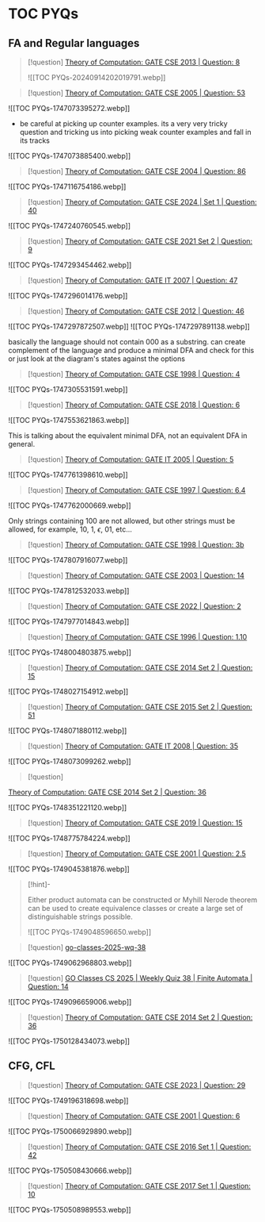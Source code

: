 # TOC PYQs

## FA and Regular languages

> [!question] 
> [Theory of Computation: GATE CSE 2013 | Question: 8](https://gateoverflow.in/1417/gate-cse-2013-question-8)
> 
> ![[TOC PYQs-20240914202019791.webp]]



> [!question] 
> [Theory of Computation: GATE CSE 2005 \| Question: 53](https://gateoverflow.in/1376/gate-cse-2005-question-53)

![[TOC PYQs-1747073395272.webp]]


- be careful at picking up counter examples. its a very very tricky question and tricking us into picking weak counter examples and fall in its tracks

![[TOC PYQs-1747073885400.webp]]



> [!question] 
> [Theory of Computation: GATE CSE 2004 \| Question: 86](https://gateoverflow.in/1080/gate-cse-2004-question-86)

![[TOC PYQs-1747116754186.webp]]



> [!question] 
> [Theory of Computation: GATE CSE 2024 \| Set 1 \| Question: 40](https://gateoverflow.in/422802/gate-cse-2024-set-1-question-40)

![[TOC PYQs-1747240760545.webp]]



> [!question] 
> [Theory of Computation: GATE CSE 2021 Set 2 \| Question: 9](https://gateoverflow.in/357531/gate-cse-2021-set-2-question-9)

![[TOC PYQs-1747293454462.webp]]



> [!question] 
> [Theory of Computation: GATE IT 2007 \| Question: 47](https://gateoverflow.in/3489/gate-it-2007-question-47)

![[TOC PYQs-1747296014176.webp]]



> [!question] 
> [Theory of Computation: GATE CSE 2012 \| Question: 46](https://gateoverflow.in/2159/gate-cse-2012-question-46)


![[TOC PYQs-1747297872507.webp]]
![[TOC PYQs-1747297891138.webp]]



basically the language should not contain 000 as a substring. can create complement of the language and produce a minimal DFA and check for this or just look at the diagram's states against the options




> [!question] 
> [Theory of Computation: GATE CSE 1998 \| Question: 4](https://gateoverflow.in/1695/gate-cse-1998-question-4)

![[TOC PYQs-1747305531591.webp]]



> [!question] 
> [Theory of Computation: GATE CSE 2018 \| Question: 6](https://gateoverflow.in/204080/gate-cse-2018-question-6)

![[TOC PYQs-1747553621863.webp]]


This is talking about the equivalent minimal DFA, not an equivalent DFA in general.



> [!question] 
> [Theory of Computation: GATE IT 2005 \| Question: 5](https://gateoverflow.in/3749/gate-it-2005-question-5)

![[TOC PYQs-1747761398610.webp]]




> [!question] 
> [Theory of Computation: GATE CSE 1997 \| Question: 6.4](https://gateoverflow.in/2260/gate-cse-1997-question-6-4)

![[TOC PYQs-1747762000669.webp]]


Only strings containing 100 are not allowed, but other strings must be allowed, for example, 10, 1, $\epsilon$, 01, etc...



> [!question] 
> [Theory of Computation: GATE CSE 1998 \| Question: 3b](https://gateoverflow.in/2941/gate-cse-1998-question-3b)

![[TOC PYQs-1747807916077.webp]]



> [!question] 
> [Theory of Computation: GATE CSE 2003 \| Question: 14](https://gateoverflow.in/905/gate-cse-2003-question-14)

![[TOC PYQs-1747812532033.webp]]



> [!question] 
> [Theory of Computation: GATE CSE 2022 \| Question: 2](https://gateoverflow.in/371934/gate-cse-2022-question-2)

![[TOC PYQs-1747977014843.webp]]



> [!question] 
> [Theory of Computation: GATE CSE 1996 \| Question: 1.10](https://gateoverflow.in/2714/gate-cse-1996-question-1-10)

![[TOC PYQs-1748004803875.webp]]



> [!question] 
> [Theory of Computation: GATE CSE 2014 Set 2 \| Question: 15](https://gateoverflow.in/1971/gate-cse-2014-set-2-question-15)

![[TOC PYQs-1748027154912.webp]]



> [!question] 
> [Theory of Computation: GATE CSE 2015 Set 2 \| Question: 51](https://gateoverflow.in/8254/gate-cse-2015-set-2-question-51)

![[TOC PYQs-1748071880112.webp]]



> [!question] 
> [Theory of Computation: GATE IT 2008 \| Question: 35](https://gateoverflow.in/3345/gate-it-2008-question-35)

![[TOC PYQs-1748073099262.webp]]



> [!question] 
> 
[Theory of Computation: GATE CSE 2014 Set 2 \| Question: 36](https://gateoverflow.in/1995/gate-cse-2014-set-2-question-36)


![[TOC PYQs-1748351221120.webp]]



> [!question] 
> [Theory of Computation: GATE CSE 2019 \| Question: 15](https://gateoverflow.in/302833/gate-cse-2019-question-15)

![[TOC PYQs-1748775784224.webp]]


> [!question] 
> [Theory of Computation: GATE CSE 2001 \| Question: 2.5](https://gateoverflow.in/723/gate-cse-2001-question-2-5)

![[TOC PYQs-1749045381876.webp]]

> [!hint]-
>
> Either product automata can be constructed or Myhill Nerode theorem can be used to create equivalence classes or create a large set of distinguishable strings possible.
> 
> ![[TOC PYQs-1749048596650.webp]]



> [!question] 
> [go-classes-2025-wq-38](https://gateoverflow.in/407361/go-classes-cs-2025-weekly-quiz-38-finite-automata-question-10)

![[TOC PYQs-1749062968803.webp]]



> [!question] 
> [GO Classes CS 2025 | Weekly Quiz 38 | Finite Automata | Question: 14](https://gateoverflow.in/407353/go-classes-cs-2025-weekly-quiz-38-finite-automata-question-14)

![[TOC PYQs-1749096659006.webp]]


> [!question] 
> [Theory of Computation: GATE CSE 2014 Set 2 \| Question: 36](https://gateoverflow.in/1995/gate-cse-2014-set-2-question-36)

![[TOC PYQs-1750128434073.webp]]


## CFG, CFL


> [!question] 
> [Theory of Computation: GATE CSE 2023 \| Question: 29](https://gateoverflow.in/399282/gate-cse-2023-question-29)

![[TOC PYQs-1749196318698.webp]]



> [!question] 
> [Theory of Computation: GATE CSE 2001 \| Question: 6](https://gateoverflow.in/747/gate-cse-2001-question-6)

![[TOC PYQs-1750066929890.webp]]



> [!question] 
> [Theory of Computation: GATE CSE 2016 Set 1 \| Question: 42](https://gateoverflow.in/39705/gate-cse-2016-set-1-question-42)

![[TOC PYQs-1750508430666.webp]]


> [!question] 
> [Theory of Computation: GATE CSE 2017 Set 1 \| Question: 10](https://gateoverflow.in/118290/gate-cse-2017-set-1-question-10)

![[TOC PYQs-1750508989553.webp]]

